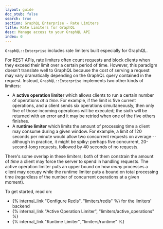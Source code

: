 ```yaml
---
layout: guide
doc_stub: false
search: true
section: GraphQL Enterprise - Rate Limiters
title: Rate Limiters for GraphQL
desc: Manage access to your GraphQL API
index: 0
---
```



`GraphQL::Enterprise` includes rate limiters built especially for GraphQL.

For REST APIs, rate limiters often count requests and block clients when they exceed their limit over a certain period of time. However, this paradigm doesn't translate well to GraphQL because the cost of serving a request may vary dramatically depending on the GraphQL query contained in the request. Instead, `GraphQL::Enterprise` implements two other kinds of limiters:


- A __active operation limiter__ which allows clients to run a certain number of operations _at a time_. For example, if the limit is five current operations, and a client sends six operations simultaneously, then only five of those incoming operations will be executed; the sixth will be returned with an error and it may be retried when one of the five others finishes.
- A __runtime limiter__ which limits the amount of processing time a client may consume during a given window. For example, a limit of 120 seconds per minute would allow two concurrent requests on average -- although in practice, it might be spiky: perhaps five concurrent, 20-second-long requests, followed by 40 seconds of no requests.

There's some overlap in these limiters; both of them constrain the amount of _time_ a client may force the server to spend in handling requests. The active operation limiter puts an upper bound on how _many_ processes a client may occupy while the runtime limiter puts a bound on total processing time (regardless of the number of concurrent operations at a given moment).

To get started, read on:

- {% internal_link "Configure Redis", "limiters/redis" %} for the limiters' backend
- {% internal_link "Active Operation Limiter", "limiters/active_operations" %}
- {% internal_link "Runtime Limiter", "limiters/runtime" %}
